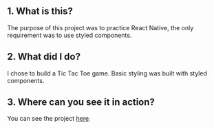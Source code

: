 ## 1. What is this?

The purpose of this project was to practice React Native, the only requirement was to use styled components.

## 2. What did I do?

I chose to build a Tic Tac Toe game. Basic styling was built with styled components.

## 3. Where can you see it in action?

You can see the project [here](https://snack.expo.io/@tavferreira/tavferreira-project-react-native-app).
